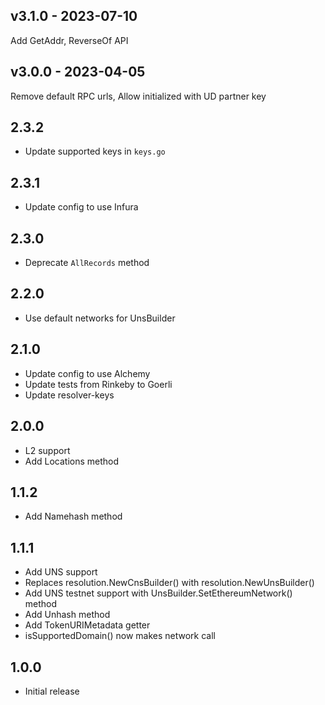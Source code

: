 ## v3.1.0 - 2023-07-10

Add GetAddr, ReverseOf API

## v3.0.0 - 2023-04-05

Remove default RPC urls, Allow initialized with UD partner key

## 2.3.2

- Update supported keys in `keys.go`

## 2.3.1

- Update config to use Infura

## 2.3.0

- Deprecate `AllRecords` method

## 2.2.0

- Use default networks for UnsBuilder

## 2.1.0

- Update config to use Alchemy
- Update tests from Rinkeby to Goerli
- Update resolver-keys

## 2.0.0

- L2 support
- Add Locations method

## 1.1.2

- Add Namehash method

## 1.1.1

- Add UNS support
- Replaces resolution.NewCnsBuilder() with resolution.NewUnsBuilder()
- Add UNS testnet support with UnsBuilder.SetEthereumNetwork() method
- Add Unhash method
- Add TokenURIMetadata getter
- isSupportedDomain() now makes network call

## 1.0.0

- Initial release
